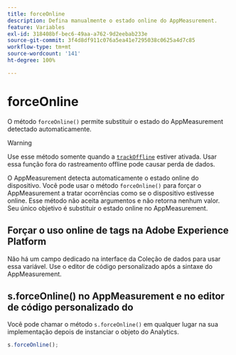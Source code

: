 ```yaml
---
title: forceOnline
description: Defina manualmente o estado online do AppMeasurement.
feature: Variables
exl-id: 318408bf-bec6-49aa-a762-9d2eebab233e
source-git-commit: 3f4d8df911c076a5ea41e7295038c0625a4d7c85
workflow-type: tm+mt
source-wordcount: '141'
ht-degree: 100%

---
```


# forceOnline

O método `forceOnline()` permite substituir o estado do AppMeasurement detectado automaticamente.

>[!WARNING]
>
>Use esse método somente quando a [`trackOffline`](../config-vars/trackoffline.md) estiver ativada. Usar essa função fora do rastreamento offline pode causar perda de dados.

O AppMeasurement detecta automaticamente o estado online do dispositivo. Você pode usar o método `forceOnline()` para forçar o AppMeasurement a tratar ocorrências como se o dispositivo estivesse online. Esse método não aceita argumentos e não retorna nenhum valor. Seu único objetivo é substituir o estado online no AppMeasurement.

## Forçar o uso online de tags na Adobe Experience Platform

Não há um campo dedicado na interface da Coleção de dados para usar essa variável. Use o editor de código personalizado após a sintaxe do AppMeasurement.

## s.forceOnline() no AppMeasurement e no editor de código personalizado do 

Você pode chamar o método `s.forceOnline()` em qualquer lugar na sua implementação depois de instanciar o objeto do Analytics.

```js
s.forceOnline();
```
